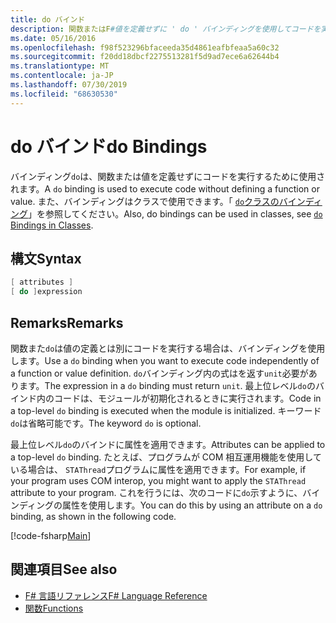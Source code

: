 ```yaml
---
title: do バインド
description: 関数またはF#値を定義せずに ' do ' バインディングを使用してコードを実行する方法について説明します。
ms.date: 05/16/2016
ms.openlocfilehash: f98f523296bfaceeda35d4861eafbfeaa5a60c32
ms.sourcegitcommit: f20dd18dbcf2275513281f5d9ad7ece6a62644b4
ms.translationtype: MT
ms.contentlocale: ja-JP
ms.lasthandoff: 07/30/2019
ms.locfileid: "68630530"
---
```

# <a name="do-bindings"></a><span data-ttu-id="b3684-103">do バインド</span><span class="sxs-lookup"><span data-stu-id="b3684-103">do Bindings</span></span>

<span data-ttu-id="b3684-104">バインディング`do`は、関数または値を定義せずにコードを実行するために使用されます。</span><span class="sxs-lookup"><span data-stu-id="b3684-104">A `do` binding is used to execute code without defining a function or value.</span></span> <span data-ttu-id="b3684-105">また、バインディングはクラスで使用できます。「 [ `do`クラスのバインディング](../members/do-bindings-in-classes.md)」を参照してください。</span><span class="sxs-lookup"><span data-stu-id="b3684-105">Also, do bindings can be used in classes, see [`do` Bindings in Classes](../members/do-bindings-in-classes.md).</span></span>

## <a name="syntax"></a><span data-ttu-id="b3684-106">構文</span><span class="sxs-lookup"><span data-stu-id="b3684-106">Syntax</span></span>

```fsharp
[ attributes ]
[ do ]expression
```

## <a name="remarks"></a><span data-ttu-id="b3684-107">Remarks</span><span class="sxs-lookup"><span data-stu-id="b3684-107">Remarks</span></span>

<span data-ttu-id="b3684-108">関数また`do`は値の定義とは別にコードを実行する場合は、バインディングを使用します。</span><span class="sxs-lookup"><span data-stu-id="b3684-108">Use a `do` binding when you want to execute code independently of a function or value definition.</span></span> <span data-ttu-id="b3684-109">`do`バインディング内の式はを返す`unit`必要があります。</span><span class="sxs-lookup"><span data-stu-id="b3684-109">The expression in a `do` binding must return `unit`.</span></span> <span data-ttu-id="b3684-110">最上位レベル`do`のバインド内のコードは、モジュールが初期化されるときに実行されます。</span><span class="sxs-lookup"><span data-stu-id="b3684-110">Code in a top-level `do` binding is executed when the module is initialized.</span></span> <span data-ttu-id="b3684-111">キーワード`do`は省略可能です。</span><span class="sxs-lookup"><span data-stu-id="b3684-111">The keyword `do` is optional.</span></span>

<span data-ttu-id="b3684-112">最上位レベル`do`のバインドに属性を適用できます。</span><span class="sxs-lookup"><span data-stu-id="b3684-112">Attributes can be applied to a top-level `do` binding.</span></span> <span data-ttu-id="b3684-113">たとえば、プログラムが COM 相互運用機能を使用している場合は、 `STAThread`プログラムに属性を適用できます。</span><span class="sxs-lookup"><span data-stu-id="b3684-113">For example, if your program uses COM interop, you might want to apply the `STAThread` attribute to your program.</span></span> <span data-ttu-id="b3684-114">これを行うには、次のコードに`do`示すように、バインディングの属性を使用します。</span><span class="sxs-lookup"><span data-stu-id="b3684-114">You can do this by using an attribute on a `do` binding, as shown in the following code.</span></span>

[!code-fsharp[Main](~/samples/snippets/fsharp/lang-ref-1/snippet201.fs)]

## <a name="see-also"></a><span data-ttu-id="b3684-115">関連項目</span><span class="sxs-lookup"><span data-stu-id="b3684-115">See also</span></span>

- [<span data-ttu-id="b3684-116">F# 言語リファレンス</span><span class="sxs-lookup"><span data-stu-id="b3684-116">F# Language Reference</span></span>](../index.md)
- [<span data-ttu-id="b3684-117">関数</span><span class="sxs-lookup"><span data-stu-id="b3684-117">Functions</span></span>](index.md)
